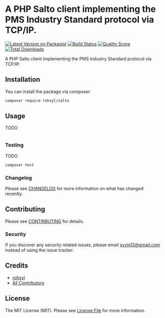 # A PHP Salto client implementing the PMS Industry Standard protocol via TCP/IP.

[![Latest Version on Packagist](https://img.shields.io/packagist/v/rohsyl/salto.svg?style=flat-square)](https://packagist.org/packages/rohsyl/salto)
[![Build Status](https://img.shields.io/travis/rohsyl/salto/master.svg?style=flat-square)](https://travis-ci.org/rohsyl/salto)
[![Quality Score](https://img.shields.io/scrutinizer/g/rohsyl/saltoe.svg?style=flat-square)](https://scrutinizer-ci.com/g/rohsyl/salto)
[![Total Downloads](https://img.shields.io/packagist/dt/rohsyl/salto.svg?style=flat-square)](https://packagist.org/packages/rohsyl/salto)


A PHP Salto client implementing the PMS Industry Standard protocol via TCP/IP.

## Installation

You can install the package via composer:

```bash
composer require rohsyl/salto
```

## Usage

TODO

``` php

```

### Testing

TODO

``` bash
composer test
```

### Changelog

Please see [CHANGELOG](CHANGELOG.md) for more information on what has changed recently.

## Contributing

Please see [CONTRIBUTING](CONTRIBUTING.md) for details.

### Security

If you discover any security related issues, please email syzin12@gmail.com instead of using the issue tracker.

## Credits

- [rohsyl](https://github.com/rohsyl)
- [All Contributors](../../contributors)

## License

The MIT License (MIT). Please see [License File](LICENSE.md) for more information.
